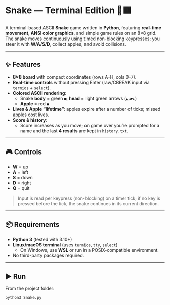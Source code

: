 # Snake — Terminal Edition 🐍🟩

A terminal-based ASCII **Snake** game written in **Python**, featuring **real-time movement**, **ANSI color graphics**, and simple game rules on an 8×8 grid.
The snake moves continuously using timed non-blocking keypresses; you steer it with **W/A/S/D**, collect apples, and avoid collisions.

---

## ✨ Features

- **8×8 board** with compact coordinates (rows A–H, cols 0–7).
- **Real-time controls** without pressing Enter (raw/CBREAK input via `termios` + `select`).
- **Colored ASCII rendering**:
  - Snake **body** = green `■`, **head** = light green arrows (`▲◄▼►`)
  - **Apple** = red `●`
- **Lives & Apple “lifetime”**: apples expire after a number of ticks; missed apples cost lives.
- **Score & history**:
  - Score increases as you move; on game over you’re prompted for a name and the last **4 results** are kept in `history.txt`.

---

## 🎮 Controls

- **W** = up
- **A** = left
- **S** = down
- **D** = right
- **Q** = quit

> Input is read per keypress (non-blocking) on a timer tick; if no key is pressed before the tick, the snake continues in its current direction.

---

## 📦 Requirements

- **Python 3** (tested with 3.10+)
- **Linux/macOS terminal** (uses `termios`, `tty`, `select`)
  - On Windows, use **WSL** or run in a POSIX-compatible environment.
- No third-party packages required.

---

## ▶️ Run

From the project folder:

```bash
python3 Snake.py
